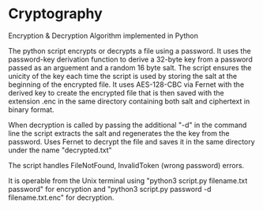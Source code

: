 # Cryptography
Encryption &amp; Decryption Algorithm implemented in Python

The python script encrypts or decrypts a file using a password. It uses the password-key derivation function to derive a 32-byte key from a password passed as an arguement and a random 16 byte salt. The script ensures the unicity of the key each time the script is used by storing the salt at the beginning of the encrypted file. It uses AES-128-CBC via Fernet with the derived key to create the encrypted file that is then saved with the extension .enc in the same directory containing both salt and ciphertext in binary format.

When decryption is called by passing the additional "-d" in the command line the script extracts the salt and regenerates the the key from the password. Uses Fernet to decrypt the file and saves it in the same directory under the name "decrypted.txt"

The script handles FileNotFound, InvalidToken (wrong password) errors.

It is operable from the Unix terminal using "python3 script.py filename.txt password" for encryption and "python3 script.py password -d filename.txt.enc" for decryption.
